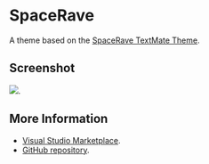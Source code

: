 # SpaceRave

A theme based on the [SpaceRave TextMate Theme](http://colorsublime.com/theme/SpaceRave).


## Screenshot
![](https://raw.githubusercontent.com/gerane/VSCodeThemes/master/gerane.Theme-SpaceRave/screenshot.png).


## More Information
* [Visual Studio Marketplace](https://marketplace.visualstudio.com/items/gerane.Theme-SpaceRave).
* [GitHub repository](https://github.com/gerane/VSCodeThemes).
